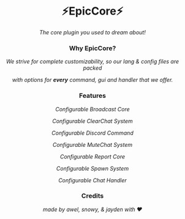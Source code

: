 <h1 align="center">⚡EpicCore⚡</h1><div align="center">
<i>The core plugin you used to dream about!</i>

<h3 align="center">Why EpicCore?</h3><div align="center">
  
<i>We strive for complete customizability, so our lang & config files are packed</i> 

<i>with options for <b>every</b> command, gui and handler that we offer.</i>


<h3 align="center">Features</h3><div align="center">
  
<i>Configurable Broadcast Core</i>

<i>Configurable ClearChat System</i>

<i>Configurable Discord Command</i>

<i>Configurable MuteChat System</i>

<i>Configurable Report Core</i>

<i>Configurable Spawn System</i>

<i>Configurable Chat Handler</i>

<h3 align="center">Credits</h3><div align="center">
<i>made by awel, snowy, & jayden with ❤️</i>

